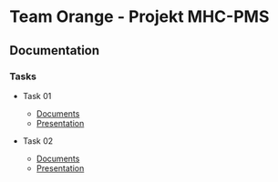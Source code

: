# Team Orange - Projekt MHC-PMS

## Documentation

### Tasks

* Task 01
	* [Documents](https://github.com/soed2020-teamorange/ch.bfi.bti7081.s2020.orange/tree/master/doc/tasks/task_01)
	* [Presentation](https://github.com/soed2020-teamorange/ch.bfi.bti7081.s2020.orange/blob/master/doc/tasks/task_01/07_presentation/task01.pdf)

* Task 02
	* [Documents](https://github.com/soed2020-teamorange/ch.bfh.bti7081.s2020.orange/tree/master/doc/tasks/task_02)
	* [Presentation]()